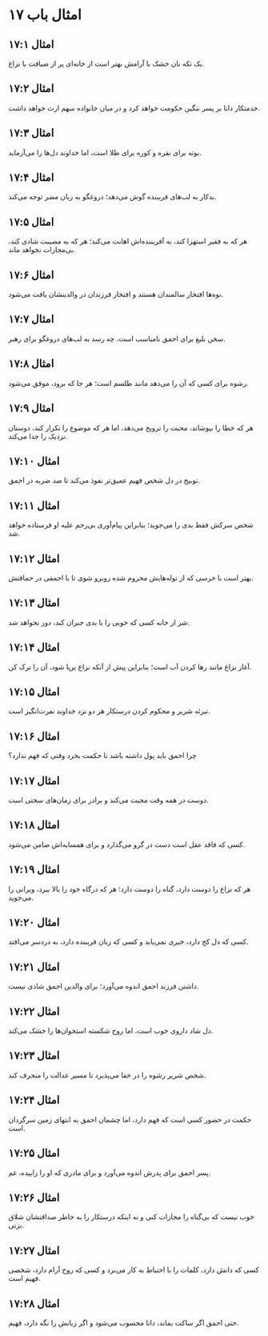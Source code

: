 # امثال باب ۱۷

## امثال ۱۷:۱
یک تکه نان خشک با آرامش بهتر است از خانه‌ای پر از ضیافت با نزاع.

## امثال ۱۷:۲
خدمتکار دانا بر پسر ننگین حکومت خواهد کرد و در میان خانواده سهم ارث خواهد داشت.

## امثال ۱۷:۳
بوته برای نقره و کوره برای طلا است، اما خداوند دل‌ها را می‌آزماید.

## امثال ۱۷:۴
بدکار به لب‌های فریبنده گوش می‌دهد؛ دروغگو به زبان مضر توجه می‌کند.

## امثال ۱۷:۵
هر که به فقیر استهزا کند، به آفریننده‌اش اهانت می‌کند؛ هر که به مصیبت شادی کند، بی‌مجازات نخواهد ماند.

## امثال ۱۷:۶
نوه‌ها افتخار سالمندان هستند و افتخار فرزندان در والدینشان یافت می‌شود.

## امثال ۱۷:۷
سخن بلیغ برای احمق نامناسب است، چه رسد به لب‌های دروغگو برای رهبر.

## امثال ۱۷:۸
رشوه برای کسی که آن را می‌دهد مانند طلسم است؛ هر جا که برود، موفق می‌شود.

## امثال ۱۷:۹
هر که خطا را بپوشاند، محبت را ترویج می‌دهد، اما هر که موضوع را تکرار کند، دوستان نزدیک را جدا می‌کند.

## امثال ۱۷:۱۰
توبیخ در دل شخص فهیم عمیق‌تر نفوذ می‌کند تا صد ضربه در احمق.

## امثال ۱۷:۱۱
شخص سرکش فقط بدی را می‌جوید؛ بنابراین پیام‌آوری بی‌رحم علیه او فرستاده خواهد شد.

## امثال ۱۷:۱۲
بهتر است با خرسی که از توله‌هایش محروم شده روبرو شوی تا با احمقی در حماقتش.

## امثال ۱۷:۱۳
شر از خانه کسی که خوبی را با بدی جبران کند، دور نخواهد شد.

## امثال ۱۷:۱۴
آغاز نزاع مانند رها کردن آب است؛ بنابراین پیش از آنکه نزاع برپا شود، آن را ترک کن.

## امثال ۱۷:۱۵
تبرئه شریر و محکوم کردن درستکار هر دو نزد خداوند نفرت‌انگیز است.

## امثال ۱۷:۱۶
چرا احمق باید پول داشته باشد تا حکمت بخرد وقتی که فهم ندارد؟

## امثال ۱۷:۱۷
دوست در همه وقت محبت می‌کند و برادر برای زمان‌های سختی است.

## امثال ۱۷:۱۸
کسی که فاقد عقل است دست در گرو می‌گذارد و برای همسایه‌اش ضامن می‌شود.

## امثال ۱۷:۱۹
هر که نزاع را دوست دارد، گناه را دوست دارد؛ هر که درگاه خود را بالا ببرد، ویرانی را می‌جوید.

## امثال ۱۷:۲۰
کسی که دل کج دارد، خیری نمی‌یابد و کسی که زبان فریبنده دارد، به دردسر می‌افتد.

## امثال ۱۷:۲۱
داشتن فرزند احمق اندوه می‌آورد؛ برای والدین احمق شادی نیست.

## امثال ۱۷:۲۲
دل شاد داروی خوب است، اما روح شکسته استخوان‌ها را خشک می‌کند.

## امثال ۱۷:۲۳
شخص شریر رشوه را در خفا می‌پذیرد تا مسیر عدالت را منحرف کند.

## امثال ۱۷:۲۴
حکمت در حضور کسی است که فهم دارد، اما چشمان احمق به انتهای زمین سرگردان است.

## امثال ۱۷:۲۵
پسر احمق برای پدرش اندوه می‌آورد و برای مادری که او را زاییده، غم.

## امثال ۱۷:۲۶
خوب نیست که بی‌گناه را مجازات کنی و نه اینکه درستکار را به خاطر صداقتشان شلاق بزنی.

## امثال ۱۷:۲۷
کسی که دانش دارد، کلمات را با احتیاط به کار می‌برد و کسی که روح آرام دارد، شخصی فهیم است.

## امثال ۱۷:۲۸
حتی احمق اگر ساکت بماند، دانا محسوب می‌شود و اگر زبانش را نگه دارد، فهیم.
